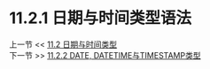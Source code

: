 # 11.2.1 日期与时间类型语法  

上一节 << [11.2 日期与时间类型](../Date%20and%20Time%20Data%20Types.md)  
下一节 >> [11.2.2 DATE, DATETIME与TIMESTAMP类型](../02/The%20DATE%2C%20DATETIME%2C%20and%20TIMESTAMP%20Types.md)
